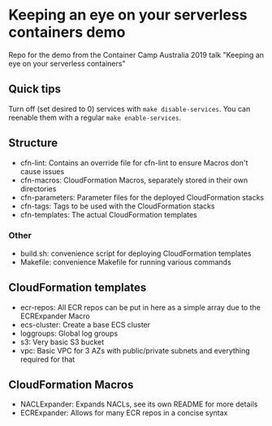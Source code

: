 # Keeping an eye on your serverless containers demo

Repo for the demo from the Container Camp Australia 2019 talk "Keeping an eye on your serverless containers"

## Quick tips

Turn off (set desired to 0) services with `make disable-services`. You can reenable them with a regular `make enable-services`.

## Structure

* cfn-lint: Contains an override file for cfn-lint to ensure Macros don't cause issues
* cfn-macros: CloudFormation Macros, separately stored in their own directories
* cfn-parameters: Parameter files for the deployed CloudFormation stacks
* cfn-tags: Tags to be used with the CloudFormation stacks
* cfn-templates: The actual CloudFormation templates

### Other

* build.sh: convenience script for deploying CloudFormation templates
* Makefile: convenience Makefile for running various commands

## CloudFormation templates

* ecr-repos: All ECR repos can be put in here as a simple array due to the ECRExpander Macro
* ecs-cluster: Create a base ECS cluster
* loggroups: Global log groups
* s3: Very basic S3 bucket
* vpc: Basic VPC for 3 AZs with public/private subnets and everything required for that

## CloudFormation Macros

* NACLExpander: Expands NACLs, see its own README for more details
* ECRExpander: Allows for many ECR repos in a concise syntax
